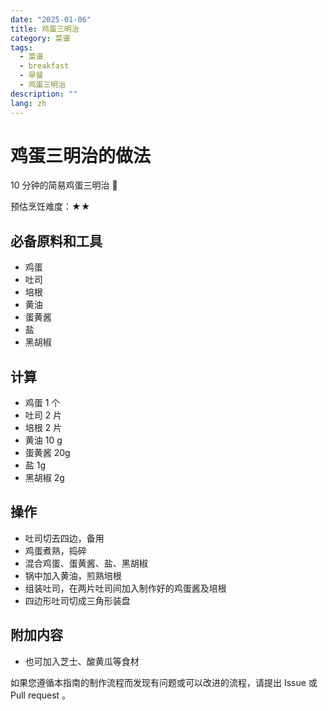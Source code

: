 ```yaml
---
date: "2025-01-06"
title: 鸡蛋三明治
category: 菜谱
tags:
  - 菜谱
  - breakfast
  - 早餐
  - 鸡蛋三明治
description: ""
lang: zh
---
```


# 鸡蛋三明治的做法

10 分钟的简易鸡蛋三明治 🥪

预估烹饪难度：★★

## 必备原料和工具

- 鸡蛋
- 吐司
- 培根
- 黄油
- 蛋黄酱
- 盐
- 黑胡椒

## 计算

- 鸡蛋 1 个
- 吐司 2 片
- 培根 2 片
- 黄油 10 g
- 蛋黄酱 20g
- 盐 1g
- 黑胡椒 2g

## 操作

- 吐司切去四边，备用
- 鸡蛋煮熟，捣碎
- 混合鸡蛋、蛋黄酱、盐、黑胡椒
- 锅中加入黄油，煎熟培根
- 组装吐司，在两片吐司间加入制作好的鸡蛋酱及培根
- 四边形吐司切成三角形装盘

## 附加内容

- 也可加入芝士、酸黄瓜等食材

如果您遵循本指南的制作流程而发现有问题或可以改进的流程，请提出 Issue 或 Pull request 。
